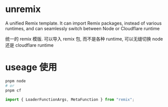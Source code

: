 # unremix

A unified Remix template. It can import Remix packages, instead of various runtimes, and can seamlessly switch between Node or Cloudflare runtime

统一的 remix 模版. 可以导入 remix 包, 而不是各种 runtime, 可以无缝切换 node 还是 cloudflare runtime

# useage 使用

````bash
pnpm node
# or
pnpm cf
````

````typescript
import { LoaderFunctionArgs, MetaFunction } from "remix";
````